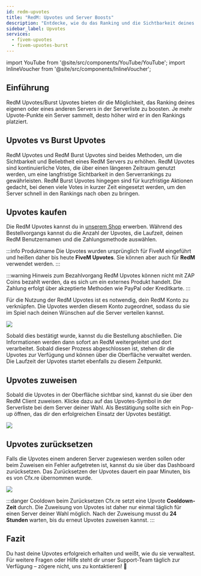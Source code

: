 ```yaml
---
id: redm-upvotes
title: "RedM: Upvotes und Server Boosts"
description: "Entdecke, wie du das Ranking und die Sichtbarkeit deines RedM Servers mit Upvotes und Burst Upvotes pushen kannst → Jetzt mehr erfahren"
sidebar_label: Upvotes
services:
  - fivem-upvotes
  - fivem-upvotes-burst
---
```


import YouTube from '@site/src/components/YouTube/YouTube';
import InlineVoucher from '@site/src/components/InlineVoucher';

## Einführung

RedM Upvotes/Burst Upvotes bieten dir die Möglichkeit, das Ranking deines eigenen oder eines anderen Servers in der Serverliste zu boosten. Je mehr Upvote-Punkte ein Server sammelt, desto höher wird er in den Rankings platziert.

<YouTube videoId="H-bdMJTQkSM" imageSrc="https://screensaver01.zap-hosting.com/index.php/s/3NafFXm8AdQoyWM/preview" title="RedM Upvotes SCHNELL bekommen!" description="Du verstehst besser, wenn du Dinge in Aktion siehst? Kein Problem! Schau dir unser Video an, das alles für dich erklärt. Egal ob du es eilig hast oder einfach lieber auf die spannendste Art und Weise Infos aufsaugst!"/>



## Upvotes vs Burst Upvotes

RedM Upvotes und RedM Burst Upvotes sind beides Methoden, um die Sichtbarkeit und Beliebtheit eines RedM Servers zu erhöhen. RedM Upvotes sind kontinuierliche Votes, die über einen längeren Zeitraum genutzt werden, um eine langfristige Sichtbarkeit in den Serverrankings zu gewährleisten. RedM Burst Upvotes hingegen sind für kurzfristige Aktionen gedacht, bei denen viele Votes in kurzer Zeit eingesetzt werden, um den Server schnell in den Rankings nach oben zu bringen.



## Upvotes kaufen

Die RedM Upvotes kannst du in [unserem Shop](https://zap-hosting.com/en/shop/product/fivem-upvotes/) erwerben. Während des Bestellvorgangs kannst du die Anzahl der Upvotes, die Laufzeit, deinen RedM Benutzernamen und die Zahlungsmethode auswählen. 

:::info Produktname
Die Upvotes wurden ursprünglich für FiveM eingeführt und heißen daher bis heute **FiveM Upvotes**. Sie können aber auch für **RedM** verwendet werden. 
:::

:::warning Hinweis zum Bezahlvorgang
RedM Upvotes können nicht mit ZAP Coins bezahlt werden, da es sich um ein externes Produkt handelt. Die Zahlung erfolgt über akzeptierte Methoden wie PayPal oder Kreditkarte.
:::

Für die Nutzung der RedM Upvotes ist es notwendig, dein RedM Konto zu verknüpfen. Die Upvotes werden diesem Konto zugeordnet, sodass du sie im Spiel nach deinen Wünschen auf die Server verteilen kannst. 

![](https://screensaver01.zap-hosting.com/index.php/s/2fT6CyCfzo4wEe5/download)


Sobald dies bestätigt wurde, kannst du die Bestellung abschließen. Die Informationen werden dann sofort an RedM weitergeleitet und dort verarbeitet. Sobald dieser Prozess abgeschlossen ist, stehen dir die Upvotes zur Verfügung und können über die Oberfläche verwaltet werden. Die Laufzeit der Upvotes startet ebenfalls zu diesem Zeitpunkt. 



## Upvotes zuweisen

Sobald die Upvotes in der Oberfläche sichtbar sind, kannst du sie über den RedM Client zuweisen. Klicke dazu auf das Upvotes-Symbol in der Serverliste bei dem Server deiner Wahl. 
Als Bestätigung sollte sich ein Pop-up öffnen, das dir den erfolgreichen Einsatz der Upvotes bestätigt.

![](https://screensaver01.zap-hosting.com/index.php/s/zD7b9awkCDW7bcx/download)



## Upvotes zurücksetzen

Falls die Upvotes einem anderen Server zugewiesen werden sollen oder beim Zuweisen ein Fehler aufgetreten ist, kannst du sie über das Dashboard zurücksetzen. Das Zurücksetzen der Upvotes dauert ein paar Minuten, bis es von Cfx.re übernommen wurde. 

![](https://screensaver01.zap-hosting.com/index.php/s/LjcYptAkZ6dfH8Y/preview)

:::danger Cooldown beim Zurücksetzen
Cfx.re setzt eine Upvote **Cooldown-Zeit** durch. Die Zuweisung von Upvotes ist daher nur einmal täglich für einen Server deiner Wahl möglich. Nach der Zuweisung musst du **24 Stunden** warten, bis du erneut Upvotes zuweisen kannst. 
:::




## Fazit

Du hast deine Upvotes erfolgreich erhalten und weißt, wie du sie verwaltest. Für weitere Fragen oder Hilfe steht dir unser Support-Team täglich zur Verfügung – zögere nicht, uns zu kontaktieren! 🙂

<InlineVoucher />